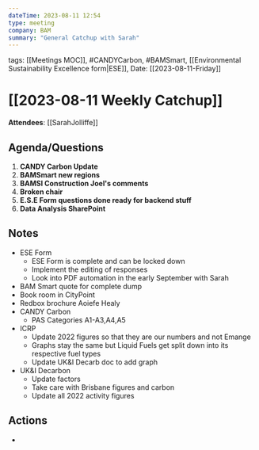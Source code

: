 ```yaml
---
dateTime: 2023-08-11 12:54
type: meeting
company: BAM
summary: "General Catchup with Sarah"
---
```

tags: [[Meetings MOC]], #CANDYCarbon, #BAMSmart, [[Environmental Sustainability Excellence form|ESE]], 
Date: [[2023-08-11-Friday]]

# [[2023-08-11 Weekly Catchup]]

**Attendees**: 
[[SarahJolliffe]]

## Agenda/Questions
1. **CANDY Carbon Update**
2. **BAMSmart new regions**
3. **BAMSI Construction Joel's comments**
4. **Broken chair**
5. **E.S.E Form questions done ready for backend stuff**
6. **Data Analysis SharePoint**

## Notes
- ESE Form
	- ESE Form is complete and can be locked down
	- Implement the editing of responses
	- Look into PDF automation in the early September with Sarah
- BAM Smart quote for complete dump
- Book room in CityPoint
- Redbox brochure Aoiefe Healy
- CANDY Carbon
	- PAS Categories A1-A3,A4,A5
- ICRP
	- Update 2022 figures so that they are our numbers and not Emange
	- Graphs stay the same but Liquid Fuels get split down into its respective fuel types
	- Update UK&I Decarb doc to add graph
- UK&I Decarbon
	- Update factors
	- Take care with Brisbane figures and carbon
	- Update all 2022 activity figures
## Actions
- 